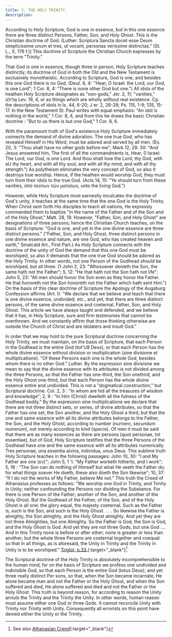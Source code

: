 ```yaml
---
title: 2. THE HOLY TRINITY.
description: 
---
```


According to Holy Scripture, God is one in essence, but in this one essence there are three distinct Persons, Father, Son, and Holy Ghost. This is the Christian doctrine of God. (Luther: Scriptura Sancta docet esse Deum simplicissime unum et tres, ut vocant, personas verissime distinctas." (St. L., X, 176 f.)) This doctrine of Scripture the Christian Church expresses by the term "Trinity."

That God is one in essence, though three in person, Holy Scripture teaches distinctly; its doctrine of God in both the Old and the New Testament is exclusively monotheistic. According to Scripture, God is one, and besides this one God there is no God. (Deut. 6, 4: ''Hear, O Israel: the Lord, our God, is one Lord"; 1 Cor. 8, 4: "There is none other God but one.") All idols of the heathen Holy Scripture designates as "non-gods," Jer. 2, 11; "vanities," אֱלִילִם Lev. 19, 4, or as things which are wholly without real existence. Cp. the descriptions of idols in Is. 44, 6-20; J er. 2, 26-28; Ps. 115, 1-9; 135, 15-17. In the New Testament St. Paul writes with equal emphasis: "An idol is nothing in the world," 1 Cor. 8, 4, and from this he draws the basic Christian doctrine : "But to us there is but one God," 1 Cor. 8, 6.

With the paramount truth of God's existence Holy Scripture immediately connects the demand of divine adoration. The one true God, who has revealed Himself in His Word, must be adored and served by all men. (Ex. 20, 3: "Thou shalt have no other gods before me"; Mark 12, 29. 30: "And Jesus answered him, The first of all the commandments is, Hear, 0 Israel: The Lord, our God, is one Lord. And thou shalt love the Lord, thy God, with aU thy heart, and with all thy soul, and with all thy mind, and with all thy strength.") As polytheism eliminates the very concept of God, so also it destroys true worship. Hence, if the heathen would worship God, they must turn from their idols to the true God. (Acts 14, 15: "Ye should turn from these vanities, ἀπὸ τούτων τῶν ματαίων, unto the living God.")

However, while Holy Scripture most earnestly inculcates the doctrine of God's unity, it teaches at the same time that the one God is the Holy Trinity. When Christ sent forth His disciples to teach all nations, He expressly commanded them to baptize "in the name of the Father and of the Son and of the Holy Ghost," Matt. 28, 19. However, "Father, Son, and Holy Ghost" are designations of three persons; hence the Christian Church teaches, on the basis of Scripture: "God is one, and yet in the one divine essence are three distinct persons." ("Father, Son, and Holy Ghost, three distinct persons in one divine essence and nature, are one God, who has created heaven and earth," Smalcald Art., First Part.) As Holy Scripture connects with the doctrine of the unity of God the demand that this one God must be worshiped, so also it demands that the one true God should be adored as the Holy Trinity. In other words, not one Person of the Godhead should be worshiped, but all three. (1 John 2, 23: "Whosoever denieth the Son, the same hath not the Father"; 5, 12: "He that hath not the Son hath not life"; John 5, 23: "All men should honor the Son even as they honor the Father. He that honoreth not the Son honoreth not the Father which hath sent Him.") On the basis of this clear doctrine of Scripture the Apology of the Augsburg Confession affirms (Art. I): "We declare that we believe and teach that there is one divine essence, undivided, etc., and yet, that there are three distinct persons, of the same divine essence and coeternal, Father, Son, and Holy Ghost. This article we have always taught and defended, and we believe that it has, in Holy Scripture, sure and firm testimonies that cannot be overthrown. And we constantly affirm that those thinking otherwise are outside the Church of Christ and are idolaters and insult God."

In order that we may hold to the pure Scriptural doctrine concerning the Holy Trinity, we must maintain, on the basis of Scripture, that each Person in the Godhead is the entire God (tot'U8 Deus), or that each Person has the whole divine essence without division or multiplication (sine divisione et multiplicatione). "Of these Persons each one is the whole God, besides whom there is no other God." Luther. By the expression sine divisione we mean to say that the divine essence with its attributes is not divided among the three Persons, so that the Father has one-third, the Son onethird, and the Holy Ghost one-third, but that each Person has the whole divine essence entire and undivided. This is not a "dogmatical construction," but Scriptural doctrine. Col. 2, 3 : "In whom are hid all the treasures of wisdom and knowledge"; 2, 9 : "In Him (Christ) dwelleth all the fulness of the Godhead bodily." By the expression sine multiplicatione we declare that there are not three distinct sets, or series, of divine attributes, so that the Father has one set, the Son another, and the Holy Ghost a third, but that the one and same essence with all its divine attributes belongs to the Father, the Son, and the Holy Ghost, according to number (nurnero, secundum numerum), not merely according to kind (specie). Of men it must be said that there are as many essences as there are persons (quot personae, tot essentiae), but of God, Holy Scripture testifies that the three Persons of the Godhead have one and the same essence with all its attributes numerically. Tres personae, una essentia aivina, individua, unus Deus. This sublime truth Holy Scripture teaches in the following passages: John 10, 30: "I and My Father are one (εv)"; John 5, 1 'l: "My Father worketh hitherto, and I work"; 5, 19 : "The Son can do nothing of Himself but what He seeth the Father do; for what things soever He doeth, these also doeth the Son likewise"; 10, 37: "If I do not the works of My Father, believe Me not." This truth the Creed of Athanasius professes as follows: "We worship one God in Trinity, and Trinity in Unity; neither confounding the Persons nor dividing the Substance. For there is one Person of the Father; another of the Son, and another of the Holy Ghost. But the Godhead of the Father, of the Son, and of the Holy Ghost is all one: the glory equal, the majesty coeternal. Such as the Father is, such is the Son, and such is the Holy Ghost. . . . So likewise the Father is almighty, the Son almighty, and the Holy Ghost almighty. And yet they are not three Almighties, but one Almighty. So the Father is God, the Son is God, and the Holy Ghost is God. And yet they are not three Gods, but one God .... And in this Trinity none is before or after other; none is greater or less than another; but the whole three Persons are coeternal together and coequal: so that in all things, as is aforesaid, the Unity in Trinity and the Trinity in Unity is to be worshiped." [Triglot, p.33.](https://archive.org/details/concordiatriglot0000vari/page/32/mode/2up){:target="_blank"}[^1]

The Scriptural doctrine of the Holy Trinity is absolutely incomprehensible to the human mind; for on the basis of Scripture we profess one undivided and indivisible God, so that each Person is the entire God (totus Deus); and yet three really distinct Per sons, so that, when the Son became incarnate, He alone became man and not the Father or the Holy Ghost, and when the Son suffered and died, He alone suffered and died and not the Father or the Holy Ghost. This truth is beyond reason, for according to reason the Unity annuls the Trinity and the Trinity the Unity. In other words, human reason must assume either one God or three Gods. It cannot reconcile Unity with Trinity nor Trinity with Unity. Consequently all errorists on this point have denied either the Unity or the Trinity.

[^1]: See also [Athanasian Creed](https://boc.confident.faith/ec-atc-0002){:target="_blank"}
